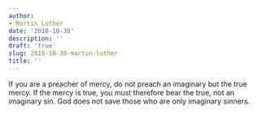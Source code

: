 ```yaml
---
author:
- Martin Luther
date: '2010-10-30'
description: ''
draft: 'true'
slug: 2010-10-30-martin-luther
title: ''
---
```

If you are a preacher of mercy, do not preach an imaginary but the true mercy. If the mercy is true, you must therefore bear the true, not an imaginary sin. God does not save those who are only imaginary sinners.



